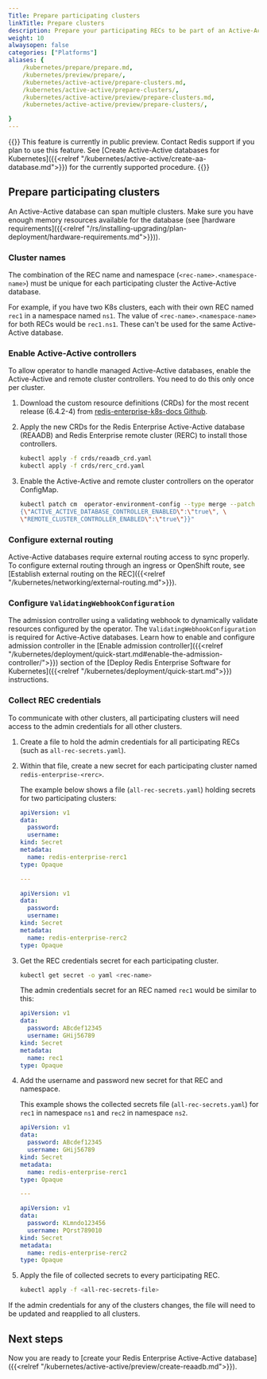 ```yaml
---
Title: Prepare participating clusters
linkTitle: Prepare clusters
description: Prepare your participating RECs to be part of an Active-Active database deployment.
weight: 10
alwaysopen: false
categories: ["Platforms"]
aliases: {
    /kubernetes/prepare/prepare.md,
    /kubernetes/preview/prepare/,
    /kubernetes/active-active/prepare-clusters.md,
    /kubernetes/active-active/prepare-clusters/,
    /kubernetes/active-active/preview/prepare-clusters.md,
    /kubernetes/active-active/preview/prepare-clusters/,

}
---
```

{{<banner-article bannerColor="#fff8dc">}}
This feature is currently in public preview. Contact Redis support if you plan to use this feature.
See [Create Active-Active databases for Kubernetes]({{<relref "/kubernetes/active-active/create-aa-database.md">}}) for the currently supported procedure.
{{</banner-article>}}


## Prepare participating clusters

An Active-Active database can span multiple clusters. Make sure you have enough memory resources available for the database (see [hardware requirements]({{<relref "/rs/installing-upgrading/plan-deployment/hardware-requirements.md">}})).

### Cluster names

The combination of the REC name and namespace (`<rec-name>.<namespace-name>`) must be unique for each participating cluster the Active-Active database.

For example, if you have two K8s clusters, each with their own REC named `rec1` in a namespace named `ns1`. The value of `<rec-name>.<namespace-name>` for both RECs would be `rec1.ns1`. These can't be used for the same Active-Active database.

### Enable Active-Active controllers

To allow operator to handle managed Active-Active databases, enable the Active-Active and remote cluster controllers. You need to do this only once per cluster.

1. Download the custom resource definitions (CRDs) for the most recent release (6.4.2-4) from [redis-enterprise-k8s-docs Github](https://github.com/RedisLabs/redis-enterprise-k8s-docs/tree/master/crds).

1. Apply the new CRDs for the Redis Enterprise Active-Active database (REAADB) and Redis Enterprise remote cluster (RERC) to install those controllers.

    ```sh
    kubectl apply -f crds/reaadb_crd.yaml
    kubectl apply -f crds/rerc_crd.yaml
    ```

1. Enable the Active-Active and remote cluster controllers on the operator ConfigMap.

    ```sh
    kubectl patch cm  operator-environment-config --type merge --patch "{\"data\": \
    {\"ACTIVE_ACTIVE_DATABASE_CONTROLLER_ENABLED\":\"true\", \
    \"REMOTE_CLUSTER_CONTROLLER_ENABLED\":\"true\"}}"
    ```

### Configure external routing

Active-Active databases require external routing access to sync properly. To configure external routing through an ingress or OpenShift route, see [Establish external routing on the REC]({{<relref "/kubernetes/networking/external-routing.md">}}).

### Configure `ValidatingWebhookConfiguration`

The admission controller using a validating webhook to dynamically validate resources configured by the operator. The `ValidatingWebhookConfiguration` is required for Active-Active databases. Learn how to enable and configure admission controller in the [Enable admission controller]({{<relref "/kubernetes/deployment/quick-start.md#enable-the-admission-controller/">}}) section of the [Deploy Redis Enterprise Software for Kubernetes]({{<relref "/kubernetes/deployment/quick-start.md">}}) instructions.


### Collect REC credentials

To communicate with other clusters, all participating clusters will need access to the admin credentials for all other clusters.

1. Create a file to hold the admin credentials for all participating RECs (such as `all-rec-secrets.yaml`).

1. Within that file, create a new secret for each participating cluster named `redis-enterprise-<rerc>`.

    The example below shows a file (`all-rec-secrets.yaml`) holding secrets for two participating clusters:

    ```yaml
    apiVersion: v1
    data:
      password: 
      username: 
    kind: Secret
    metadata:
      name: redis-enterprise-rerc1
    type: Opaque

    ---

    apiVersion: v1
    data:
      password: 
      username: 
    kind: Secret
    metadata:
      name: redis-enterprise-rerc2
    type: Opaque

    ```

1. Get the REC credentials secret for each participating cluster.

    ```sh
    kubectl get secret -o yaml <rec-name>
    ```

    The admin credentials secret for an REC named `rec1` would be similar to this:

    ```yaml
    apiVersion: v1
    data:
      password: ABcdef12345
      username: GHij56789
    kind: Secret
    metadata:
      name: rec1
    type: Opaque
    ```

1. Add the username and password new secret for that REC and namespace.

    This example shows the collected secrets file (`all-rec-secrets.yaml`) for `rec1` in namespace `ns1` and `rec2` in namespace `ns2`.

    ```yaml
    apiVersion: v1
    data:
      password: ABcdef12345
      username: GHij56789
    kind: Secret
    metadata:
      name: redis-enterprise-rerc1
    type: Opaque

    ---

    apiVersion: v1
    data:
      password: KLmndo123456
      username: PQrst789010
    kind: Secret
    metadata:
      name: redis-enterprise-rerc2
    type: Opaque

    ```

1. Apply the file of collected secrets to every participating REC.

    ```sh
    kubectl apply -f <all-rec-secrets-file>
    ```

 If the admin credentials for any of the clusters changes, the file will need to be updated and reapplied to all clusters.

## Next steps

Now you are ready to [create your Redis Enterprise Active-Active database]({{<relref "/kubernetes/active-active/preview/create-reaadb.md">}}).
